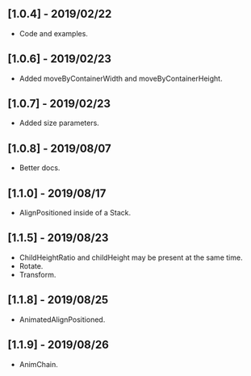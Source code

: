 ## [1.0.4] - 2019/02/22

* Code and examples.

## [1.0.6] - 2019/02/23

* Added moveByContainerWidth and moveByContainerHeight.

## [1.0.7] - 2019/02/23

* Added size parameters.

## [1.0.8] - 2019/08/07

* Better docs.

## [1.1.0] - 2019/08/17

* AlignPositioned inside of a Stack.

## [1.1.5] - 2019/08/23

* ChildHeightRatio and childHeight may be present at the same time.
* Rotate.
* Transform.

## [1.1.8] - 2019/08/25

* AnimatedAlignPositioned.

## [1.1.9] - 2019/08/26

* AnimChain.

